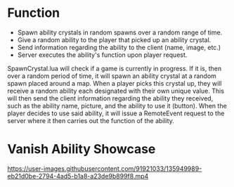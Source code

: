 # Function

* Spawn ability crystals in random spawns over a random range of time.
* Give a random ability to the player that picked up an ability crystal.
* Send information regarding the ability to the client (name, image, etc.)
* Server executes the ability's function upon player request.

SpawnCrystal.lua will check if a game is currently in progress. If it is, then over a random period of time, it will spawn an ability crystal at a random spawn placed around a map. When a player picks this crystal up, they will receive a random ability each designated with their own unique value. This will then send the client information regarding the ability they received, such as the ability name, picture, and the ability to use it (button). When the player decides to use said ability, it will issue a RemoteEvent request to the server where it then carries out the function of the ability.
# Vanish Ability Showcase

https://user-images.githubusercontent.com/91921033/135949989-eb21d0be-2794-4ad5-b1a8-a23de9b899f8.mp4


